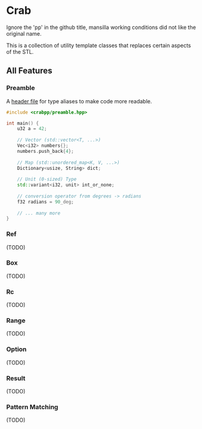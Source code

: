 # Crab

Ignore the 'pp' in the github title, mansilla working conditions did not like the original name.

This is a collection of utility template classes that replaces certain aspects of the STL.

## All Features

### Preamble

A [header file](include/preamble.hpp) for
type aliases to make code more readable.

```cpp
#include <crabpp/preamble.hpp>

int main() {
    u32 a = 42;
    
    // Vector (std::vector<T, ...>)
    Vec<i32> numbers{};
    numbers.push_back{4};
    
    // Map (std::unordered_map<K, V, ...>)
    Dictionary<usize, String> dict;
    
    // Unit (0-sized) Type 
    std::variant<i32, unit> int_or_none;
    
    // conversion operator from degrees -> radians
    f32 radians = 90_deg; 
    
    // ... many more
}
```

### Ref

(TODO)

### Box

(TODO)

### Rc

(TODO)

### Range

(TODO)

### Option

(TODO)

### Result

(TODO)

### Pattern Matching

(TODO)
